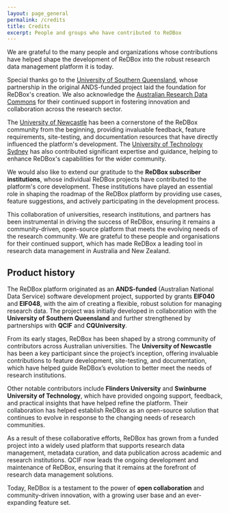 ```yaml
---
layout: page_general
permalink: /credits
title: Credits
excerpt: People and groups who have contributed to ReDBox
---
```


We are grateful to the many people and organizations whose contributions have helped shape the development of 
ReDBox into the robust research data management platform it is today.

Special thanks go to the
[University of Southern Queensland](https://www.unisq.edu.au/), 
whose partnership in the original ANDS-funded project laid the foundation for ReDBox's creation.
We also acknowledge the 
[Australian Research Data Commons](https://ardc.edu.au/)
for their continued support in fostering innovation and collaboration across the research sector.

The 
[University of Newcastle](https://www.newcastle.edu.au/)
has been a cornerstone of the ReDBox community from the beginning, providing invaluable feedback, 
feature requirements, site-testing, and documentation resources that have directly influenced the 
platform's development.
The 
[University of Technology Sydney](https://www.uts.edu.au/)
has also contributed significant 
expertise and guidance, helping to enhance ReDBox's capabilities for the wider community.

We would also like to extend our gratitude to the **ReDBox subscriber institutions**, 
whose individual ReDBox projects have contributed to the platform's core development.
These institutions have played an essential role in shaping the roadmap of the ReDBox platform by 
providing use cases, feature suggestions, and actively participating in the development process.

This collaboration of universities, research institutions, and partners has been instrumental in 
driving the success of ReDBox, ensuring it remains a community-driven, open-source platform that 
meets the evolving needs of the research community.
We are grateful to these people and organisations for their continued support, which has made ReDBox 
a leading tool in research data management in Australia and New Zealand.

## Product history

The ReDBox platform originated as an **ANDS-funded** (Australian National Data Service) software development project,
supported by grants **EIF040** and **EIF048**, with the aim of creating a flexible, robust solution for managing research data. 
The project was initially developed in collaboration with the **University of Southern Queensland** and further
strengthened by partnerships with **QCIF** and **CQUniversity**.

From its early stages, ReDBox has been shaped by a strong community of contributors across Australian universities.
The **University of Newcastle** has been a key participant since the project’s inception, offering invaluable contributions 
to feature development, site-testing, and documentation, which have helped guide ReDBox’s evolution to better meet the
needs of research institutions.

Other notable contributors include **Flinders University** and **Swinburne University of Technology**, which have provided 
ongoing support, feedback, and practical insights that have helped refine the platform.
Their collaboration has helped establish ReDBox as an open-source solution that continues to evolve in response to the
changing needs of research communities.

As a result of these collaborative efforts, ReDBox has grown from a funded project into a widely used platform that
supports research data management, metadata curation, and data publication across academic and research institutions.
QCIF now leads the ongoing development and maintenance of ReDBox, ensuring that it remains at the forefront of 
research data management solutions.

Today, ReDBox is a testament to the power of **open collaboration** and community-driven innovation, 
with a growing user base and an ever-expanding feature set.
